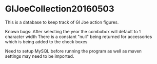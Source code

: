 # GIJoeCollection20160503

This is a database to keep track of GI Joe action figures.  

Known bugs:
After selecting the year the combobox will default to 1 character width
There is a constant "null" being returned for accessories which is being added to the check boxes


Need to setup MySQL before running the program as well as maven settings may need to be imported.






